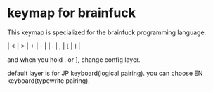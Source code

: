 # keymap for brainfuck

 This keymap is specialized for the brainfuck programming language.

| < | > | + | - |
| . | , | [ | ] |

and when you hold . or ], change config layer.

default layer is for JP keyboard(logical pairing).
you can choose EN keyboard(typewrite pairing).

